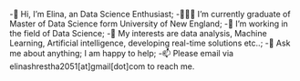 -👋 Hi, I’m Elina, an Data Science Enthusiast;
-👨🏽‍💻 I’m currently graduate of Master of Data Science form University of New England;
-🌱 I’m working in the field of Data Science;
-🤔 My interests are data analysis, Machine Learning, Artificial intelligence, developing real-time solutions etc..;
-💬 Ask me about anything; I am happy to help;
-📫 Please email via elinashrestha2051[at]gmail[dot]com to reach me.




